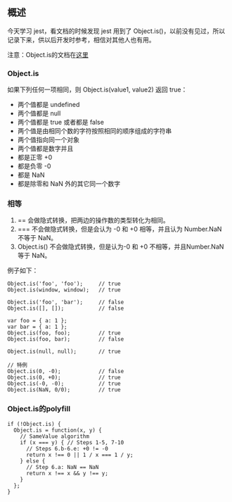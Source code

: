 ## 概述

今天学习 jest，看文档的时候发现 jest 用到了 Object.is()，以前没有见过，所以记录下来，供以后开发时参考，相信对其他人也有用。

注意：Object.is的文档在[这里](https://developer.mozilla.org/zh-CN/docs/Web/JavaScript/Reference/Global_Objects/Object/is)

### Object.is

如果下列任何一项相同，则 Object.is(value1, value2) 返回 true：

- 两个值都是 undefined
- 两个值都是 null
- 两个值都是 true 或者都是 false
- 两个值是由相同个数的字符按照相同的顺序组成的字符串
- 两个值指向同一个对象
- 两个值都是数字并且
- 都是正零 +0
- 都是负零 -0
- 都是 NaN
- 都是除零和 NaN 外的其它同一个数字

### 相等

1. == 会做隐式转换，把两边的操作数的类型转化为相同。
2. === 不会做隐式转换，但是会认为 -0 和 +0 相等，并且认为 Number.NaN 不等于 NaN。
3. Object.is() 不会做隐式转换，但是认为-0 和 +0 不相等，并且Number.NaN 等于 NaN。

例子如下：

```
Object.is('foo', 'foo');     // true
Object.is(window, window);   // true

Object.is('foo', 'bar');     // false
Object.is([], []);           // false

var foo = { a: 1 };
var bar = { a: 1 };
Object.is(foo, foo);         // true
Object.is(foo, bar);         // false

Object.is(null, null);       // true

// 特例
Object.is(0, -0);            // false
Object.is(0, +0);            // true
Object.is(-0, -0);           // true
Object.is(NaN, 0/0);         // true
```

### Object.is的polyfill

```
if (!Object.is) {
  Object.is = function(x, y) {
    // SameValue algorithm
    if (x === y) { // Steps 1-5, 7-10
      // Steps 6.b-6.e: +0 != -0
      return x !== 0 || 1 / x === 1 / y;
    } else {
      // Step 6.a: NaN == NaN
      return x !== x && y !== y;
    }
  };
}
```

